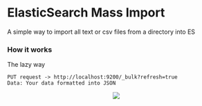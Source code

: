 # ElasticSearch Mass Import
A simple way to import all text or csv files from a directory into ES

### How it works
The lazy way
```
PUT request -> http://localhost:9200/_bulk?refresh=true
Data: Your data formatted into JSON
```

<center>
  <img src="https://transfer.sh/A7HMXf/Code_SHB77amM5d.png">
</center>
